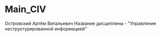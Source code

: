 # Main_CIV
Островский Артём Витальевич 
Название дисциплины - "Управление неструктурированной информацией"
